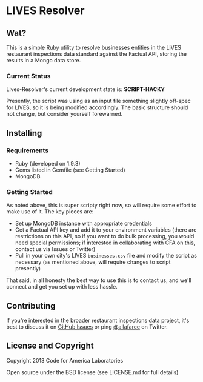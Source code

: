 # LIVES Resolver 

## Wat?

This is a simple Ruby utility to resolve businesses entities in the LIVES restaurant inspections data standard against the Factual API, storing the results in a Mongo data store.

### Current Status

Lives-Resolver's current development state is: **SCRIPT-HACKY**

Presently, the script was using as an input file something slightly off-spec for LIVES, so it is being modified accordingly. The basic structure should not change, but consider yourself forewarned.

## Installing

### Requirements

* Ruby (developed on 1.9.3)
* Gems listed in Gemfile (see Getting Started)
* MongoDB

### Getting Started

As noted above, this is super scripty right now, so will require some effort to make use of it. The key pieces are:

* Set up MongoDB instance with appropriate credentials
* Get a Factual API key and add it to your environment variables (there are restrictions on this API, so if you want to do bulk processing, you would need special permissions; if interested in collaborating with CFA on this, contact us via Issues or Twitter)
* Pull in your own city's LIVES `businesses.csv` file and modify the script as necessary (as mentioned above, will require changes to script presently)

That said, in all honesty the best way to use this is to contact us, and we'll connect and get you set up with less hassle.

## Contributing

If you're interested in the broader restaurant inspections data project, it's best to discuss it on [GitHub Issues](https://github.com/codeforamerica/lives-resolver/issues) or ping [@allafarce](https://twitter.com/allafarce) on Twitter.

## License and Copyright

Copyright 2013 Code for America Laboratories

Open source under the BSD license (see LICENSE.md for full details)

